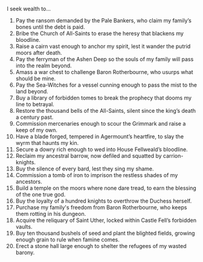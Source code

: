 I seek wealth to…

1. Pay the ransom demanded by the Pale Bankers, who claim my family’s bones until the debt is paid.
2. Bribe the Church of All-Saints to erase the heresy that blackens my bloodline.
3. Raise a cairn vast enough to anchor my spirit, lest it wander the putrid moors after death.
4. Pay the ferryman of the Ashen Deep so the souls of my family will pass into the realm beyond.
5. Amass a war chest to challenge Baron Rotherbourne, who usurps what should be mine.
6. Pay the Sea-Witches for a vessel cunning enough to pass the mist to the land beyond.
7. Buy a library of forbidden tomes to break the prophecy that dooms my line to betrayal.
8. Restore the thousand bells of the All-Saints, silent since the king’s death a century past.
9. Commission mercenaries enough to scour the Grimmark and raise a keep of my own.
10. Have a blade forged, tempered in Agermount’s heartfire, to slay the wyrm that haunts my kin.
11. Secure a dowry rich enough to wed into House Fellweald’s bloodline.
12. Reclaim my ancestral barrow, now defiled and squatted by carrion-knights.
13. Buy the silence of every bard, lest they sing my shame.
14. Commission a tomb of iron to imprison the restless shades of my ancestors.
15. Build a temple on the moors where none dare tread, to earn the blessing of the one true god.
16. Buy the loyalty of a hundred knights to overthrow the Duchess herself.
17. Purchase my family's freedom from Baron Rotherbourne, who keeps them rotting in his dungeon.
18. Acquire the reliquary of Saint Uther, locked within Castle Fell’s forbidden vaults.
19. Buy ten thousand bushels of seed and plant the blighted fields, growing enough grain to rule when famine comes.
20. Erect a stone hall large enough to shelter the refugees of my wasted barony.